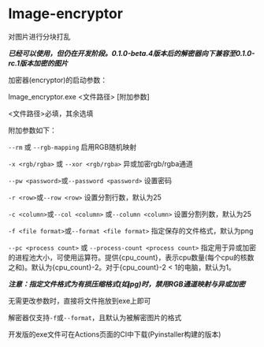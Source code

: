 # Image-encryptor
对图片进行分块打乱

***已经可以使用，但仍在开发阶段。0.1.0-beta.4版本后的解密器向下兼容至0.1.0-rc.1版本加密的图片***

加密器(encryptor)的启动参数：

Image_encryptor.exe <文件路径> [附加参数]

<文件路径>必填，其余选填

附加参数如下：

`--rm` 或 `--rgb-mapping` 启用RGB随机映射

`-x <rgb/rgba>` 或 `--xor <rgb/rgba>` 异或加密rgb/rgba通道

`--pw <password>`或`--password <password>` 设置密码

`-r <row>`或`--row <row>` 设置分割行数，默认为25

`-c <column>`或`--col <column>` 或`--column <column>` 设置分割列数，默认为25

`-f <file format>`或`--format <file format>` 指定保存的文件格式，默认为png

`--pc <process count>` 或 `--process-count <process count>` 指定用于异或加密的进程池大小，可使用运算符。提供{cpu_count}，表示cpu数量(每个cpu的核数之和)。默认为{cpu_count}-2。对于{cpu_count}-2 < 1的电脑，默认为1。

***注意：指定文件格式为有损压缩格式(如jpg)时，禁用RGB通道映射与异或加密***

无需更改参数时，直接将文件拖放到exe上即可

解密器仅支持`-f`或`--format`，且默认为被解密图片的格式

开发版的exe文件可在Actions页面的CI中下载(Pyinstaller构建的版本)
